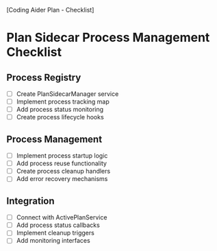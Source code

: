 [Coding Aider Plan - Checklist]

# Plan Sidecar Process Management Checklist

## Process Registry
- [ ] Create PlanSidecarManager service
- [ ] Implement process tracking map
- [ ] Add process status monitoring
- [ ] Create process lifecycle hooks

## Process Management
- [ ] Implement process startup logic
- [ ] Add process reuse functionality
- [ ] Create process cleanup handlers
- [ ] Add error recovery mechanisms

## Integration
- [ ] Connect with ActivePlanService
- [ ] Add process status callbacks
- [ ] Implement cleanup triggers
- [ ] Add monitoring interfaces
